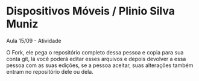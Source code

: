 # Dispositivos Móveis / Plinio Silva Muniz
 Aula 15/09 - Atividade

 O Fork, ele pega o repositório completo dessa pessoa e copia para sua conta git, lá você poderá editar esses arquivos e depois devolver a essa pessoa com as suas edições, se a pessoa aceitar, suas alterações também entram no repositório dele ou dela.
